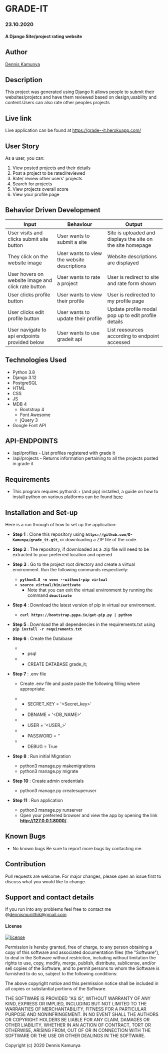 # GRADE-IT
### 23.10.2020
#### A Django Site/project rating website
## Author
[Dennis Kamunya](https://github.com/D-Kamunya)

## Description
This project was generated using Django It allows people to submit their websites/projetcs and have them reviewed based on design,usability and content.Users can also rate other peoples projects
## Live link
Live application can be found at  https://grade--it.herokuapp.com/
## User Story
As a user, you can:
1. View posted projects and their details
2. Post a project to be rated/reviewed
3. Rate/ review other users' projects
4. Search for projects 
5. View projects overall score
6. View your profile page


## Behavior Driven Development

| Input                    | Behaviour                       | Output                                       |
| -------------------------| ------------------------------  | -------------------------------------------- |
|User visits and clicks submit site button            | User wants to submit a site             | Site is uploaded and displays the site on the site homepage     |
| They click on the website image           | User wants to view the website descriptions | Website descriptions are displayed         |
| User hovers on website image and click rate button                  | User wants to rate a project  |  User is redirect to site and rate form shown |
| User clicks profile button | User wants to view their profile  | User is redirected to my profile page |
| User clicks edit profile button  | User wants to update their profile   |  Update profile modal pop up to edit profile details |
| User navigate to api endpoints provided below | User wants to use gradeit api | List reesources according to endpoint accessed |



## Technologies Used
* Python 3.8
* Django 3.12
* PostgreSQL
* HTML  
* CSS
* JS
* MDB 4
    * Bootstrap 4
    * Font Awesome 
    * jQuery 3
* Google Font API

## API-ENDPOINTS
* <HOST>/api/profiles  -  List profiles registered with grade it
* <HOST>/api/projects  -  Returns information pertaining to all the projects posted in grade it

## Requirements
* This program requires python3.+ (and pip) installed, a guide on how to install python on various platforms can be found [here](https://www.python.org/)


## Installation and Set-up
Here is a run through of how to set up the application:
* **Step 1** : Clone this repository using **`https://github.com/D-Kamunya/grade_it.git`**, or downloading a ZIP file of the code.
* **Step 2** : The repository, if downloaded as a .zip file will need to be extracted to your preferred location and opened
* **Step 3** : Go to the project root directory and  create a virtual environment. Run the following commands respectively:
    * **`python3.8 -m venv --without-pip virtual`**
    * **`source virtual/bin/activate`**
        * Note that you can exit the virtual environment by running the command **`deactivate`**
* **Step 4** :  Download the latest version of pip in virtual our environment.   
    * **`curl https://bootstrap.pypa.io/get-pip.py | python`**  

* **Step 5** : Download the all dependencies in the requirements.txt using **`pip install -r requirements.txt`**
* **Step 6** : Create the Database
    * - psql
    * - CREATE DATABASE grade_it;
* **Step 7** : .env file
    * Create .env file and paste paste the following filling where appropriate:

    * - SECRET_KEY = '<Secret_key>'
    * - DBNAME = '<DB_NAME>'
    * - USER = '<USER_>'
    * - PASSWORD = '<Password>'
    * - DEBUG = True
* **Step 8** : Run initial Migration
    * python3 manage.py makemigrations
    * python3 manage.py migrate
* **Step 10** : Create admin credentials
    * python3 manage.py createsuperuser
  
* **Step 11** : Run application
    * python3 manage.py runserver
    * Open your preferred browser and view the app by opening the link **http://127.0.0.1:8000/**.

## Known Bugs
* No known bugs
Be sure to report more bugs by contacting me.

## Contribution
Pull requests are welcome. For major changes, please open an issue first to discuss what you would like to change.
## Support and contact details
If you run into any problems feel free to contact me @dennismuriithik@gmail.com

#### License
[![license](https://img.shields.io/github/license/DAVFoundation/captain-n3m0.svg?style=flat-square)](https://github.com/DAVFoundation/captain-n3m0/blob/master/LICENSE)

Permission is hereby granted, free of charge, to any person obtaining a copy of this software and associated documentation files (the "Software"), to deal in the Software without restriction, including without limitation the rights to use, copy, modify, merge, publish, distribute, sublicense, and/or sell copies of the Software, and to permit persons to whom the Software is furnished to do so, subject to the following conditions:

The above copyright notice and this permission notice shall be included in all copies or substantial portions of the Software.

THE SOFTWARE IS PROVIDED "AS IS", WITHOUT WARRANTY OF ANY KIND, EXPRESS OR IMPLIED, INCLUDING BUT NOT LIMITED TO THE WARRANTIES OF MERCHANTABILITY, FITNESS FOR A PARTICULAR PURPOSE AND NONINFRINGEMENT. IN NO EVENT SHALL THE AUTHORS OR COPYRIGHT HOLDERS BE LIABLE FOR ANY CLAIM, DAMAGES OR OTHER LIABILITY, WHETHER IN AN ACTION OF CONTRACT, TORT OR OTHERWISE, ARISING FROM, OUT OF OR IN CONNECTION WITH THE SOFTWARE OR THE USE OR OTHER DEALINGS IN THE SOFTWARE.

Copyright (c) 2020 Dennis Kamunya
